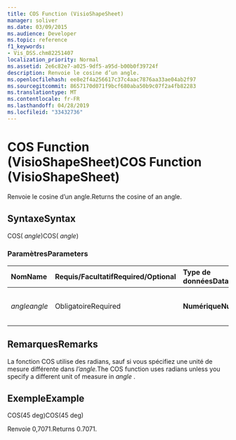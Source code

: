 ```yaml
---
title: COS Function (VisioShapeSheet)
manager: soliver
ms.date: 03/09/2015
ms.audience: Developer
ms.topic: reference
f1_keywords:
- Vis_DSS.chm82251407
localization_priority: Normal
ms.assetid: 2e6c82e7-a025-9df5-a95d-b00b0f39724f
description: Renvoie le cosine d’un angle.
ms.openlocfilehash: ee8e2f4a256617c37c4aac7876aa33ae04ab2f97
ms.sourcegitcommit: 8657170d071f9bcf680aba50b9c07f2a4fb82283
ms.translationtype: MT
ms.contentlocale: fr-FR
ms.lasthandoff: 04/28/2019
ms.locfileid: "33432736"
---
```

# <a name="cos-function-visioshapesheet"></a><span data-ttu-id="1a249-103">COS Function (VisioShapeSheet)</span><span class="sxs-lookup"><span data-stu-id="1a249-103">COS Function (VisioShapeSheet)</span></span>

<span data-ttu-id="1a249-104">Renvoie le cosine d’un angle.</span><span class="sxs-lookup"><span data-stu-id="1a249-104">Returns the cosine of an angle.</span></span> 
  
## <a name="syntax"></a><span data-ttu-id="1a249-105">Syntaxe</span><span class="sxs-lookup"><span data-stu-id="1a249-105">Syntax</span></span>

<span data-ttu-id="1a249-106">COS( *angle*)</span><span class="sxs-lookup"><span data-stu-id="1a249-106">COS( *angle*)</span></span> 
  
### <a name="parameters"></a><span data-ttu-id="1a249-107">Paramètres</span><span class="sxs-lookup"><span data-stu-id="1a249-107">Parameters</span></span>

|<span data-ttu-id="1a249-108">**Nom**</span><span class="sxs-lookup"><span data-stu-id="1a249-108">**Name**</span></span>|<span data-ttu-id="1a249-109">**Requis/Facultatif**</span><span class="sxs-lookup"><span data-stu-id="1a249-109">**Required/Optional**</span></span>|<span data-ttu-id="1a249-110">**Type de données**</span><span class="sxs-lookup"><span data-stu-id="1a249-110">**Data Type**</span></span>|<span data-ttu-id="1a249-111">**Description**</span><span class="sxs-lookup"><span data-stu-id="1a249-111">**Description**</span></span>|
|:-----|:-----|:-----|:-----|
| <span data-ttu-id="1a249-112">_angle_</span><span class="sxs-lookup"><span data-stu-id="1a249-112">_angle_</span></span> <br/> |<span data-ttu-id="1a249-113">Obligatoire</span><span class="sxs-lookup"><span data-stu-id="1a249-113">Required</span></span>  <br/> |<span data-ttu-id="1a249-114">**Numérique**</span><span class="sxs-lookup"><span data-stu-id="1a249-114">**Numeric**</span></span> <br/> |<span data-ttu-id="1a249-115">Angle pour lequel le cosinus doit être obtenu.</span><span class="sxs-lookup"><span data-stu-id="1a249-115">The angle of which to get the cosine.</span></span>  <br/> |
   
## <a name="remarks"></a><span data-ttu-id="1a249-116">Remarques</span><span class="sxs-lookup"><span data-stu-id="1a249-116">Remarks</span></span>

<span data-ttu-id="1a249-117">La fonction COS utilise des radians, sauf si vous spécifiez une unité de mesure différente dans *l’angle.*</span><span class="sxs-lookup"><span data-stu-id="1a249-117">The COS function uses radians unless you specify a different unit of measure in  *angle*  .</span></span> 
  
## <a name="example"></a><span data-ttu-id="1a249-118">Exemple</span><span class="sxs-lookup"><span data-stu-id="1a249-118">Example</span></span>

<span data-ttu-id="1a249-119">COS(45 deg)</span><span class="sxs-lookup"><span data-stu-id="1a249-119">COS(45 deg)</span></span> 
  
<span data-ttu-id="1a249-120">Renvoie 0,7071.</span><span class="sxs-lookup"><span data-stu-id="1a249-120">Returns 0.7071.</span></span> 
  

